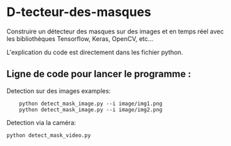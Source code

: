# D-tecteur-des-masques
Construire un détecteur des masques sur des images et en temps réel avec les bibliothèques Tensorflow, Keras, OpenCV, etc...

L'explication du code est directement dans les fichier python.

## Ligne de code pour lancer le programme :

Detection sur des images examples:
```
    python detect_mask_image.py --i image/img1.png
    python detect_mask_image.py --i image/img2.png
```
Detection via la caméra:
``` 
python detect_mask_video.py
```
